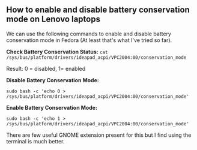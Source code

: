 ## How to enable and disable battery conservation mode on Lenovo laptops

We can use the following commands to enable and disable battery conservation mode in Fedora (At least that's what I've tried so far).

**Check Battery Conservation Status:**
`cat /sys/bus/platform/drivers/ideapad_acpi/VPC2004:00/conservation_mode`

Result: 0 = disabled, 1= enabled

**Disable Battery Conservation Mode:**

`sudo bash -c 'echo 0 > /sys/bus/platform/drivers/ideapad_acpi/VPC2004:00/conservation_mode'`

**Enable Battery Conservation Mode:**

`sudo bash -c 'echo 1 > /sys/bus/platform/drivers/ideapad_acpi/VPC2004:00/conservation_mode'`


There are few useful GNOME extension present for this but I find using the terminal is much better.

